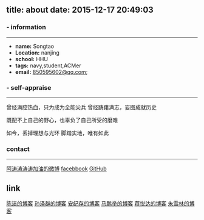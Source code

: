 title: about
date: 2015-12-17 20:49:03
---

### - information
------
- **name:** Songtao
- **Location:** nanjing
- **school:** HHU
- **tags:** navy,student,ACMer
- **email:** 850595602@qq.com;




### - self-appraise
---
曾经满腔热血，只为成为全能尖兵
曾经踌躇满志，妄图成就历史

既配不上自己的野心，也辜负了自己所受的磨难

如今，丢掉理想与光环
脚踏实地，唯有如此



### contact
-----
[阿涛涛涛涛加油的微博](http://weibo.com/u/1929575540)
[facebbook](https://www.facebook.com/songtao.yang)
[GitHub](https://github.com/zcatao)

## link
[陈洁的博客](http://jetmuffin.github.io/)
[孙泽群的博客](http://www.sunzequn.com)
[安纪存的博客](http://innerac.github.io/)
[马鹏举的博客](http://www.mapengju.com/)
[蒋悦达的博客](http://blkstone.github.io/)
[朱雪林的博客](http://legend4917.github.io/)



